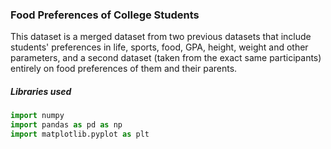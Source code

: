### Food Preferences of College Students

This dataset is a merged dataset from two previous datasets that include students' preferences in life, sports, food, GPA, height, weight
and other parameters, and a second dataset (taken from the exact same participants) entirely on food preferences of them and their parents. 

##### Libraries used

```python
import numpy
import pandas as pd as np
import matplotlib.pyplot as plt
```

